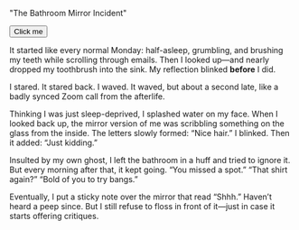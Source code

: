 "The Bathroom Mirror Incident"

<button onclick="console.log('hacked')">Click me</button>

It started like every normal Monday: half-asleep, grumbling, and brushing my teeth while scrolling through emails. Then I looked up—and nearly dropped my toothbrush into the sink. My reflection blinked <b>before</b> I did.

I stared. It stared back. I waved. It waved, but about a second late, like a badly synced Zoom call from the afterlife.

Thinking I was just sleep-deprived, I splashed water on my face. When I looked back up, the mirror version of me was scribbling something on the glass from the inside. The letters slowly formed: “Nice hair.” I blinked. Then it added: “Just kidding.”

Insulted by my own ghost, I left the bathroom in a huff and tried to ignore it. But every morning after that, it kept going. “You missed a spot.” “That shirt again?” “Bold of you to try bangs.”

Eventually, I put a sticky note over the mirror that read “Shhh.” Haven’t heard a peep since. But I still refuse to floss in front of it—just in case it starts offering critiques.